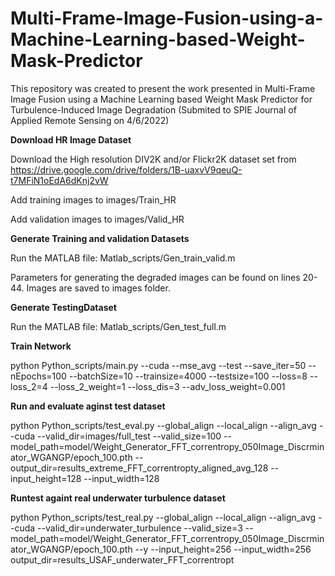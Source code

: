 # Multi-Frame-Image-Fusion-using-a-Machine-Learning-based-Weight-Mask-Predictor
This repository was created to present the work presented in Multi-Frame Image Fusion using a Machine Learning based Weight Mask Predictor for Turbulence-Induced Image Degradation (Submited to SPIE Journal of Applied Remote Sensing on 4/6/2022)

**Download HR Image Dataset**

Download the High resolution DIV2K and/or Flickr2K dataset set from https://drive.google.com/drive/folders/1B-uaxvV9qeuQ-t7MFiN1oEdA6dKnj2vW 

Add training images to images/Train_HR

Add validation images to images/Valid_HR

**Generate Training and validation Datasets**

Run the MATLAB file: Matlab_scripts/Gen_train_valid.m

Parameters for generating the degraded images can be found on lines 20-44.
Images are saved to images folder.

**Generate TestingDataset**

Run the MATLAB file: Matlab_scripts/Gen_test_full.m

**Train Network**

python Python_scripts/main.py --cuda --mse_avg --test --save_iter=50 --nEpochs=100 --batchSize=10 --trainsize=4000 --testsize=100 --loss=8 --loss_2=4 --loss_2_weight=1 --loss_dis=3 --adv_loss_weight=0.001

**Run and evaluate aginst test dataset**

python Python_scripts/test_eval.py --global_align --local_align --align_avg --cuda --valid_dir=images/full_test --valid_size=100 --model_path=model/Weight_Generator_FFT_correntropy_050Image_Discrminator_WGANGP/epoch_100.pth --output_dir=results_extreme_FFT_correntropty_aligned_avg_128 --input_height=128 --input_width=128

**Runtest againt real underwater turbulence dataset**

python Python_scripts/test_real.py --global_align --local_align --align_avg --cuda --valid_dir=underwater_turbulence --valid_size=3 --model_path=model/Weight_Generator_FFT_correntropy_050Image_Discrminator_WGANGP/epoch_100.pth --y --input_height=256 --input_width=256 output_dir=results_USAF_underwater_FFT_correntropt



